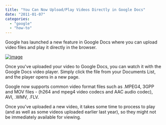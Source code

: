 ```yaml
---
title: "You Can Now Upload/Play Videos Directly in Google Docs"
date: "2011-01-07"
categories: 
  - "google"
  - "how-to"
---
```


Google has launched a new feature in Google Docs where you can upload video files and play it directly in the browser.

[![image](http://lh3.ggpht.com/_40bmzDo_mBs/TSbxQsAKKsI/AAAAAAAABs8/TQpLA6ur1Ec/image_thumb%5B2%5D.png?imgmax=800 "image")](http://lh5.ggpht.com/_40bmzDo_mBs/TSbxPhiw6pI/AAAAAAAABs4/cW_KAxDgyak/s1600-h/image%5B4%5D.png)

Once you've uploaded your video to Google Docs, you can watch it with the Google Docs video player. Simply click the file from your Documents List, and the player opens in a new page.

Google now supports common video format files such as .MPEG4, 3GPP and MOV files - (h264 and mpeg4 video codecs and AAC audio codec), AVI, .WMV, .FLV.

Once you’ve uploaded a new video, it takes some time to process to play (and as well as some videos uploaded earlier last year), so they might not be immediately available for viewing.
